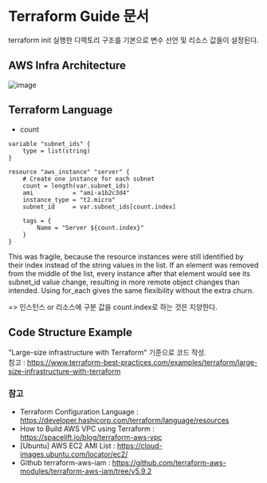 # Terraform Guide 문서
terraform init 실행한 디렉토리 구조를 기본으로 변수 선언 및 리소스 값들이 설정된다.

## AWS Infra Architecture
![image](https://user-images.githubusercontent.com/30804139/206130106-67952e36-363e-4834-9b06-32798f21b8fe.png)

## Terraform Language

- count
```
variable "subnet_ids" {
    type = list(string)
}

resource "aws_instance" "server" {
    # Create one instance for each subnet
    count = length(var.subnet_ids)
    ami           = "ami-a1b2c3d4"
    instance_type = "t2.micro"
    subnet_id     = var.subnet_ids[count.index]

    tags = {
        Name = "Server ${count.index}"
    }
}
```
This was fragile, because the resource instances were still identified by their index instead of the string values in the list. If an element was removed from the middle of the list, every instance after that element would see its subnet_id value change, resulting in more remote object changes than intended. Using for_each gives the same flexibility without the extra churn.

=> 인스턴스 or 리소스에 구분 값을 count.index로 하는 것은 지양한다.

## Code Structure Example
"Large-size infrastructure with Terraform" 기준으로 코드 작성.  
참고 : https://www.terraform-best-practices.com/examples/terraform/large-size-infrastructure-with-terraform

### 참고
- Terraform Configuration Language : https://developer.hashicorp.com/terraform/language/resources
- How to Build AWS VPC using Terraform : https://spacelift.io/blog/terraform-aws-vpc
- [Ubuntu] AWS EC2 AMI List : https://cloud-images.ubuntu.com/locator/ec2/
- Github terraform-aws-iam : https://github.com/terraform-aws-modules/terraform-aws-iam/tree/v5.9.2